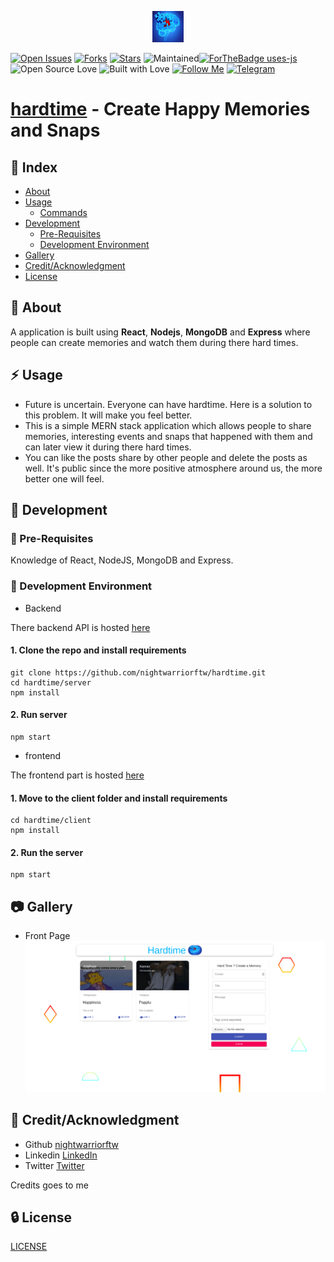 <p align="center">
<img src="./public/logo.jpeg" width="50px" height="50px">
</p>

[![Open Issues](https://img.shields.io/github/issues/nightwarriorftw/hardtime?style=for-the-badge&logo=github)](https://github.com/nightwarriorftw/hardtime/issues) [![Forks](https://img.shields.io/github/forks/nightwarriorftw/hardtime?style=for-the-badge&logo=github)](https://github.com/nightwarriorftw/hardtime/network/members) [![Stars](https://img.shields.io/github/stars/nightwarriorftw/hardtime?style=for-the-badge&logo=reverbnation)](https://github.com/nightwarriorftw/hardtime/stargazers) ![Maintained](https://img.shields.io/maintenance/yes/2020?style=for-the-badge&logo=github)[![ForTheBadge uses-js](http://ForTheBadge.com/images/badges/uses-js.svg)](http://ForTheBadge.com) ![Open Source Love](https://img.shields.io/badge/Open%20Source-%E2%99%A5-red?style=for-the-badge&logo=open-source-initiative) ![Built with Love](https://img.shields.io/badge/Built%20With-%E2%99%A5-critical?style=for-the-badge&logo=ko-fi) [![Follow Me](https://img.shields.io/twitter/follow/nightwarriorftw?color=blue&label=Follow%20%40nightwarriorftw&logo=twitter&style=for-the-badge)](https://twitter.com/intent/follow?screen_name=nightwarriorftw) [![Telegram](https://img.shields.io/badge/Telegram-Chat-informational?style=for-the-badge&logo=telegram)](https://telegram.me/nightwarriorftw)


# [hardtime](https://hardtime.netlify.app/) - Create Happy Memories and Snaps

## :ledger: Index

- [About](#beginner-about)
- [Usage](#zap-usage)
  - [Commands](#package-commands)
- [Development](#wrench-development)
  - [Pre-Requisites](#notebook-pre-requisites)
  - [Development Environment](#nut_and_bolt-development-environment)
- [Gallery](#camera-gallery)
- [Credit/Acknowledgment](#star2-creditacknowledgment)
- [License](#lock-license)

## :beginner: About

A application is built using **React**, **Nodejs**, **MongoDB** and **Express** where people can create memories and watch them during there hard times.

## :zap: Usage

- Future is uncertain. Everyone can have hardtime. Here is a solution to this problem. It will make you feel better.
- This is a simple MERN stack application which allows people to share memories, interesting events and snaps that happened with them and can later view it during there hard times.
- You can like the posts share by other people and delete the posts as well. It's public since the more positive atmosphere around us, the more better one will feel.

## :wrench: Development

### :notebook: Pre-Requisites

Knowledge of React, NodeJS, MongoDB and Express.

### :nut_and_bolt: Development Environment

- Backend

There backend API is hosted [here](https://hardtime.herokuapp.com)

#### 1. Clone the repo and install requirements

```
git clone https://github.com/nightwarriorftw/hardtime.git
cd hardtime/server
npm install
```

#### 2. Run server

```
npm start
```

- frontend

The frontend part is hosted [here](https://hardtime.netlify.app/)

#### 1. Move to the client folder and install requirements

```
cd hardtime/client
npm install
```

#### 2. Run the server

```
npm start
```

## :camera: Gallery

- Front Page
  ![FrontPage](./public/front_page.png)

## :star2: Credit/Acknowledgment
- Github [nightwarriorftw](https://github.com/nightwarriorftw)
- Linkedin [LinkedIn](https://linkedin.com/in/developer-aman-verma)
- Twitter [Twitter](https://twitter.com/twitter.com)

Credits goes to me 
## :lock: License

[LICENSE](/LICENSE)